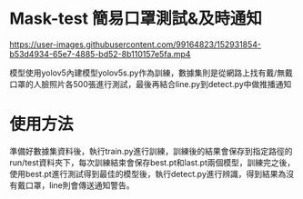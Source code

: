 # Mask-test 簡易口罩測試&及時通知

https://user-images.githubusercontent.com/99164823/152931854-b53d4934-65e7-4885-bd52-8b110157e5fa.mp4



模型使用yolov5內建模型yolov5s.py作為訓練，數據集則是從網路上找有戴/無戴口罩的人臉照片各500張進行測試，最後再結合line.py到detect.py中做推播通知

# 使用方法
準備好數據集資料後，執行train.py進行訓練，訓練後的結果會保存到指定路徑的run/test資料夾下，每次訓練結束會保存best.pt和last.pt兩個模型，訓練完之後，使用best.pt進行測試得到最佳的模型後，執行detect.py進行辨識，得到結果為沒有戴口罩，line則會傳送通知警告。
